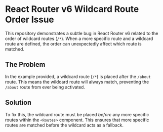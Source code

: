 # React Router v6 Wildcard Route Order Issue

This repository demonstrates a subtle bug in React Router v6 related to the order of wildcard routes (`/*`).  When a more specific route and a wildcard route are defined, the order can unexpectedly affect which route is matched.

## The Problem

In the example provided, a wildcard route (`/*`) is placed after the `/about` route.  This means the wildcard route will always match, preventing the `/about` route from ever being activated.

## Solution

To fix this, the wildcard route must be placed *before* any more specific routes within the `<Routes>` component. This ensures that more specific routes are matched before the wildcard acts as a fallback.